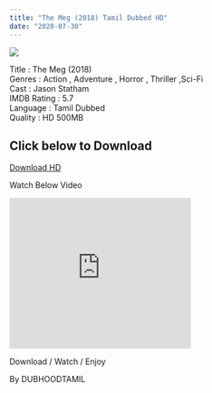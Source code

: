 ```yaml
---
title: "The Meg (2018) Tamil Dubbed HD"
date: "2020-07-30"
---
```


[![](https://1.bp.blogspot.com/-rTEbMuSxCkg/XsZ77D1J81I/AAAAAAAABLY/ET5ZCYqpU6Mo4hlWr5Uut-iEFmYiUFN8ACNcBGAsYHQ/s640/images{6a9242ac63492b6a27eb196a6e17803ac8b6d8f05d0536ef84b9c25d26eb437e}2B{6a9242ac63492b6a27eb196a6e17803ac8b6d8f05d0536ef84b9c25d26eb437e}252844{6a9242ac63492b6a27eb196a6e17803ac8b6d8f05d0536ef84b9c25d26eb437e}2529.jpeg)](https://1.bp.blogspot.com/-rTEbMuSxCkg/XsZ77D1J81I/AAAAAAAABLY/ET5ZCYqpU6Mo4hlWr5Uut-iEFmYiUFN8ACNcBGAsYHQ/s1600/images{6a9242ac63492b6a27eb196a6e17803ac8b6d8f05d0536ef84b9c25d26eb437e}2B{6a9242ac63492b6a27eb196a6e17803ac8b6d8f05d0536ef84b9c25d26eb437e}252844{6a9242ac63492b6a27eb196a6e17803ac8b6d8f05d0536ef84b9c25d26eb437e}2529.jpeg)

  
Title : The Meg (2018)  
Genres : Action , Adventure , Horror , Thriller ,Sci-Fi  
Cast : Jason Statham  
IMDB Rating : 5.7  
Language : Tamil Dubbed  
Quality : HD 500MB

## Click below to Download

[Download HD](https://oncehelp.com/The-Meg-Download)

Watch Below Video

<iframe allowfullscreen class="YOUTUBE-iframe-video" data-thumbnail-src="https://i.ytimg.com/vi/bSAeRSmmXrA/0.jpg" frameborder="0" height="266" src="https://www.youtube.com/embed/bSAeRSmmXrA?feature=player_embedded" width="320"></iframe>

Download / Watch / Enjoy

By DUBHOODTAMIL
